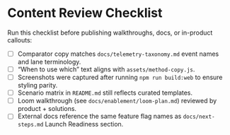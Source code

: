 # Content Review Checklist

Run this checklist before publishing walkthroughs, docs, or in-product callouts:

- [ ] Comparator copy matches `docs/telemetry-taxonomy.md` event names and lane terminology.
- [ ] “When to use which” text aligns with `assets/method-copy.js`.
- [ ] Screenshots were captured after running `npm run build:web` to ensure styling parity.
- [ ] Scenario matrix in `README.md` still reflects curated templates.
- [ ] Loom walkthrough (see `docs/enablement/loom-plan.md`) reviewed by product + solutions.
- [ ] External docs reference the same feature flag names as `docs/next-steps.md` Launch Readiness section.
